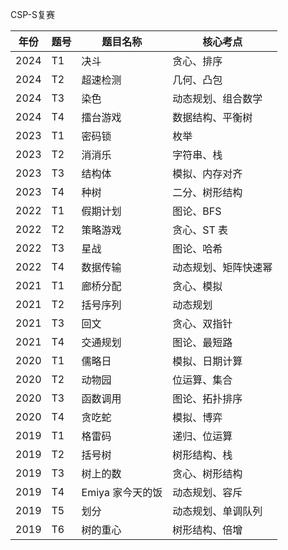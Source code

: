 
CSP-S复赛

| 年份 | 题号 | 题目名称         | 核心考点             |
| ---- | ---- | ---------------- | -------------------- |
| 2024 | T1   | 决斗             | 贪心、排序           |
| 2024 | T2   | 超速检测         | 几何、凸包           |
| 2024 | T3   | 染色             | 动态规划、组合数学   |
| 2024 | T4   | 擂台游戏         | 数据结构、平衡树     |
| 2023 | T1   | 密码锁           | 枚举                 |
| 2023 | T2   | 消消乐           | 字符串、栈           |
| 2023 | T3   | 结构体           | 模拟、内存对齐       |
| 2023 | T4   | 种树             | 二分、树形结构       |
| 2022 | T1   | 假期计划         | 图论、BFS            |
| 2022 | T2   | 策略游戏         | 贪心、ST 表          |
| 2022 | T3   | 星战             | 图论、哈希           |
| 2022 | T4   | 数据传输         | 动态规划、矩阵快速幂 |
| 2021 | T1   | 廊桥分配         | 贪心、模拟           |
| 2021 | T2   | 括号序列         | 动态规划             |
| 2021 | T3   | 回文             | 贪心、双指针         |
| 2021 | T4   | 交通规划         | 图论、最短路         |
| 2020 | T1   | 儒略日           | 模拟、日期计算       |
| 2020 | T2   | 动物园           | 位运算、集合         |
| 2020 | T3   | 函数调用         | 图论、拓扑排序       |
| 2020 | T4   | 贪吃蛇           | 模拟、博弈           |
| 2019 | T1   | 格雷码           | 递归、位运算         |
| 2019 | T2   | 括号树           | 树形结构、栈         |
| 2019 | T3   | 树上的数         | 贪心、树形结构       |
| 2019 | T4   | Emiya 家今天的饭 | 动态规划、容斥       |
| 2019 | T5   | 划分             | 动态规划、单调队列   |
| 2019 | T6   | 树的重心         | 树形结构、倍增       |

